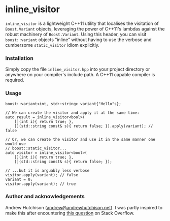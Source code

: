 # inline_visitor

`inline_visitor` is a lightweight C++11 utility that localises the visitation
of `Boost.Variant` objects, leveraging the power of C++11's lambdas against
the robust machinery of `Boost.Variant`. Using this header, you can visit
`boost::variant` objects "inline" without having to use the verbose and
cumbersome `static_visitor` idiom explicitly.

### Installation

Simply copy the file `inline_visitor.hpp` into your project directory or
anywhere on your compiler's include path. A C++11 capable compiler is required.

### Usage

```
boost::variant<int, std::string> variant{"Hello"s};

// We can create the visitor and apply it at the same time:
auto result = inline_visitor<bool>(
	[](int i){ return true; },
	[](std::string const& s){ return false; }).apply(variant); // false

// Or, we can create the visitor and use it in the same manner one would use
// boost::static_visitor...
auto visitor = inline_visitor<bool>(
	[](int i){ return true; },
	[](std::string const& s){ return false; });

// ...but it is arguably less verbose
visitor.apply(variant); // false
variant = 0;
visitor.apply(variant); // true
```

### Author and acknowledgements

Andrew Hutchison (andrew@andrewhutchison.net). I was partly inspired to make
this after encountering [this question](stackoverflow.com/questions/7867555) on Stack Overflow.
